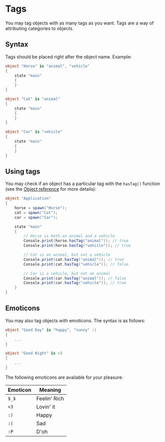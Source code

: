 Tags
====

You may tag objects with as many tags as you want. Tags are a way of attributing categories to objects.

Syntax
------

Tags should be placed right after the object name. Example:

```cs
object "Horse" is "animal", "vehicle"
{
    state "main"
    {
    }
}

object "Cat" is "animal"
{
    state "main"
    {
    }
}

object "Car" is "vehicle"
{
    state "main"
    {
    }
}
```

Using tags
----------

You may check if an object has a particular tag with the `hasTag()` function (see the [Object reference](/reference/object#hastag) for more details):

```cs
object "Application"
{
    horse = spawn("Horse");
    cat = spawn("Cat");
    car = spawn("Car");

    state "main"
    {
        // Horse is both an animal and a vehicle
        Console.print(horse.hasTag("animal")); // true
        Console.print(horse.hasTag("vehicle")); // true

        // Cat is an animal, but not a vehicle
        Console.print(cat.hasTag("animal")); // true
        Console.print(cat.hasTag("vehicle")); // false

        // Car is a vehicle, but not an animal
        Console.print(car.hasTag("animal")); // false
        Console.print(car.hasTag("vehicle")); // true
    }
}
```

Emoticons
---------

You may also tag objects with emoticons. The syntax is as follows:

```cs
object "Good Day" is "happy", "sunny" :)
{
    ...
}

object "Good Night" is <3
{
    ...
}
```

The following emoticons are available for your pleasure:

Emoticon|Meaning
--------|-------
`$_$` | Feelin' Rich
`<3` | Lovin' it
`:)` | Happy
`:(` | Sad
`:P` | D'oh
